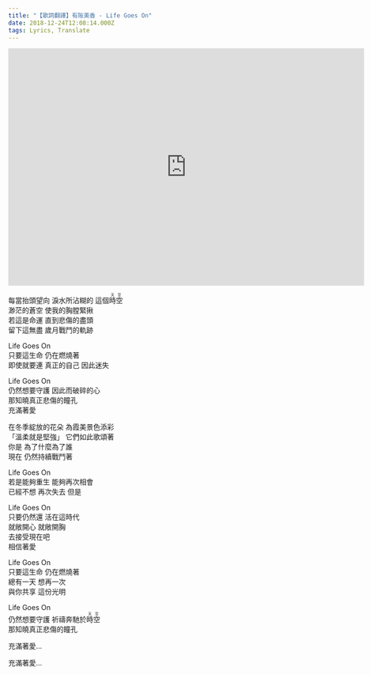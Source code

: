 ```yaml
---
title: "【歌詞翻譯】有阪美香 - Life Goes On"
date: 2018-12-24T12:08:14.000Z
tags: Lyrics, Translate
---
```


<iframe width="720" height="480" src="https://www.youtube.com/embed/aKiyVqmDxAI" frameborder="0" allow="accelerometer; autoplay; clipboard-write; encrypted-media; gyroscope; picture-in-picture" allowfullscreen></iframe>

每當抬頭望向 淚水所沾糊的 這個<ruby>時空<rp>(</rp><rt>天空</rt><rp>)</rp> </ruby>
<br>渺茫的蒼空 使我的胸膛緊揪
<br>若這是命運 直到悲傷的盡頭
<br>留下這無盡 歲月戰鬥的軌跡

Life Goes On
<br>只要這生命 仍在燃燒著
<br>即使就要連 真正的自己 因此迷失

Life Goes On
<br>仍然想要守護 因此而破碎的心
<br>那知曉真正悲傷的瞳孔
<br>充滿著愛

在冬季綻放的花朵 為霞美景色添彩
<br>「溫柔就是堅強」 它們如此歌頌著
<br>你是 為了什麼為了誰
<br>現在 仍然持續戰鬥著

Life Goes On
<br>若是能夠重生 能夠再次相會
<br>已經不想 再次失去 但是

Life Goes On
<br>只要仍然還 活在這時代
<br>就敞開心 就敞開胸
<br>去接受現在吧
<br>相信著愛

Life Goes On
<br>只要這生命 仍在燃燒著
<br>總有一天 想再一次
<br>與你共享 這份光明

Life Goes On
<br>仍然想要守護 祈禱奔馳於<ruby>時空<rp>(</rp><rt>天空</rt><rp>)</rp> </ruby>
<br>那知曉真正悲傷的瞳孔

充滿著愛…

充滿著愛…
